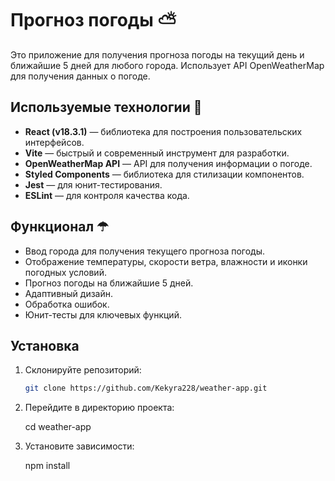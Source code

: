 # Прогноз погоды ⛅

Это приложение для получения прогноза погоды на текущий день и ближайшие 5 дней для любого города. Использует API OpenWeatherMap для получения данных о погоде.

## Используемые технологии 🌂

- **React (v18.3.1)** — библиотека для построения пользовательских интерфейсов.
- **Vite** — быстрый и современный инструмент для разработки.
- **OpenWeatherMap API** — API для получения информации о погоде.
- **Styled Components** — библиотека для стилизации компонентов.
- **Jest** — для юнит-тестирования.
- **ESLint** — для контроля качества кода.

## Функционал ☂

- Ввод города для получения текущего прогноза погоды.
- Отображение температуры, скорости ветра, влажности и иконки погодных условий.
- Прогноз погоды на ближайшие 5 дней.
- Адаптивный дизайн.
- Обработка ошибок.
- Юнит-тесты для ключевых функций.

## Установка

1. Склонируйте репозиторий:
   ```bash
   git clone https://github.com/Kekyra228/weather-app.git

2. Перейдите в директорию проекта:

   cd weather-app
   
3. Установите зависимости:

   npm install
